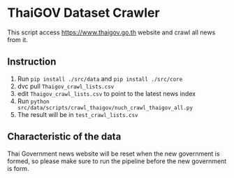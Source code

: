 # ThaiGOV Dataset Crawler

This script access https://www.thaigov.go.th website and crawl all news from it.

## Instruction
1. Run `pip install ./src/data` and `pip install ./src/core`
2. dvc pull `Thaigov_crawl_lists.csv`
3. edit `Thaigov_crawl_lists.csv` to point to the latest news index
4. Run `python src/data/scripts/crawl_thaigov/nuch_crawl_thaigov_all.py`
5. The result will be in `test_crawl_lists.csv`

## Characteristic of the data
Thai Government news website will be reset when the new government is formed, so please make sure to run the pipeline before the new government is form.